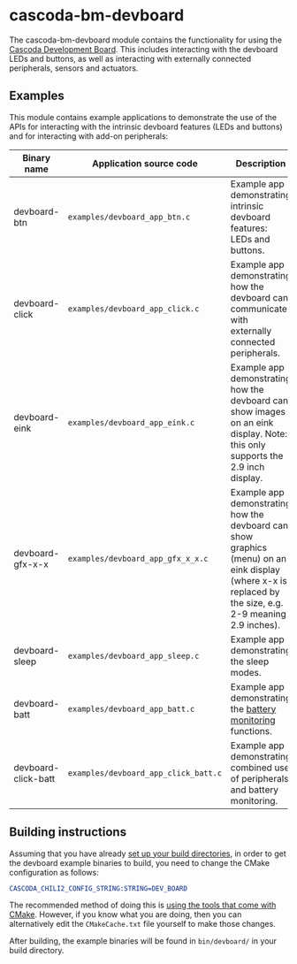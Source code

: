 # cascoda-bm-devboard

The cascoda-bm-devboard module contains the functionality for using the [Cascoda Development Board](../../docs/how-to/howto-devboard.md). This includes interacting with the devboard LEDs and buttons, as well as interacting with externally connected peripherals, sensors and actuators.

## Examples

This module contains example applications to demonstrate the use of the APIs for interacting with the intrinsic devboard features (LEDs and buttons) and for interacting with add-on peripherals:

| Binary name | Application source code |  Description|
| --- | --- | --- |
| devboard-btn | `examples/devboard_app_btn.c` | Example app demonstrating intrinsic devboard features: LEDs and buttons. |
| devboard-click | `examples/devboard_app_click.c` | Example app demonstrating how the devboard can communicate with externally connected peripherals. |
| devboard-eink | `examples/devboard_app_eink.c` | Example app demonstrating how the devboard can show images on an eink display. Note: this only supports the 2.9 inch display. |
| devboard-gfx-x-x | `examples/devboard_app_gfx_x_x.c` | Example app demonstrating how the devboard can show graphics (menu) on an eink display (where x-x is replaced by the size, e.g. 2-9 meaning 2.9 inches). |
| devboard-sleep | `examples/devboard_app_sleep.c`  | Example app demonstrating the sleep modes. |
| devboard-batt | `examples/devboard_app_batt.c`  | Example app demonstrating the [battery monitoring](../../docs/reference/battery-monitoring.md) functions. |
| devboard-click-batt | `examples/devboard_app_click_batt.c`  | Example app demonstrating combined use of peripherals and battery monitoring. |
## Building instructions

Assuming that you have already [set up your build directories](../../README.md#building), in order to get the devboard example binaries to build, you need to change the CMake configuration as follows: 

```CMake
CASCODA_CHILI2_CONFIG_STRING:STRING=DEV_BOARD
```
The recommended method of doing this is [using the tools that come with CMake](https://cmake.org/runningcmake/). However, if you know what you are doing, then you can alternatively edit the `CMakeCache.txt` file yourself to make those changes.

After building, the example binaries will be found in `bin/devboard/` in your build directory.